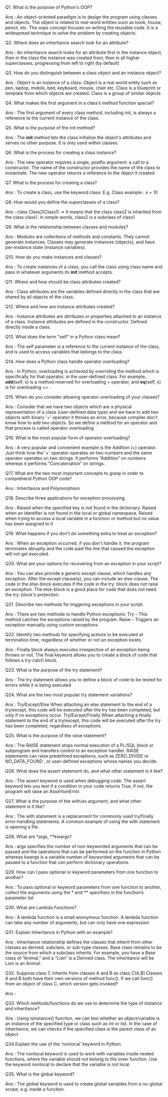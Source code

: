 Q1. What is the purpose of Python's OOP?

Ans : An object-oriented paradigm is to design the program using classes and objects. The object is related to real-word entities such as book, house, pencil, etc. The       oops concept focuses on writing the reusable code. It is a widespread technique to solve the problem by creating objects.

Q2. Where does an inheritance search look for an attribute?

Ans : An inheritance search looks for an attribute first in the instance object, then in the class the instance was created from, then in all higher superclasses,           progressing from left to right (by default)

Q3. How do you distinguish between a class object and an instance object?

Ans : Object is an instance of a class. Object is a real world entity such as pen, laptop, mobile, bed, keyboard, mouse, chair etc. 
      Class is a blueprint or template from which objects are created. Class is a group of similar objects

Q4. What makes the first argument in a class’s method function special?

Ans : The first argument of every class method, including init, is always a reference to the current instance of the class.

Q5. What is the purpose of the init method?

Ans : The __init__ method lets the class initialize the object's attributes and serves no other purpose. It is only used within classes.

Q6. What is the process for creating a class instance?

Ans : The new operator requires a single, postfix argument: a call to a constructor. The name of the constructor provides the name of the class to instantiate. The new operator returns a reference to the object it created.

Q7. What is the process for creating a class?

Ans : To create a class, use the keyword class:
      E.g. Class example :
                x = 10

Q8. How would you define the superclasses of a class?

Ans : class Class2(Class1) → It means that the class class2 is inherited from the class class1. In simple words, class2 is a subclass of class1

Q9. What is the relationship between classes and modules?

Ans : Modules are collections of methods and constants. They cannot generate instances. Classes may generate instances (objects), and have per-instance state (instance variables).

Q10. How do you make instances and classes?

Ans : To create instances of a class, you call the class using class name and pass in whatever arguments its __init__ method accepts.

Q11. Where and how should be class attributes created?

Ans : Class attributes are the variables defined directly in the class that are shared by all objects of the class.

Q12. Where and how are instance attributes created?

Ans : Instance attributes are attributes or properties attached to an instance of a class. Instance attributes are defined in the constructor. Defined directly inside a class.

Q13. What does the term "self" in a Python class mean?

Ans : The self parameter is a reference to the current instance of the class, and is used to access variables that belongs to the class.

Q14. How does a Python class handle operator overloading?

Ans : In Python, overloading is achieved by overriding the method which is specifically for that operator, in the user-defined class. For example, __add__(self, x) is a method reserved for overloading + operator, and __eq__(self, x) is for overloading == .

Q15. When do you consider allowing operator overloading of your classes?

Ans : Consider that we have two objects which are a physical representation of a class (user-defined data type) and we have to add two objects with binary '+' operator it throws an error, because compiler don't know how to add two objects. So we define a method for an operator and that process is called operator overloading.

Q16. What is the most popular form of operator overloading?

Ans : A very popular and convenient example is the Addition (+) operator. Just think how the '+' operator operates on two numbers and the same operator operates on two strings. It performs “Addition” on numbers whereas it performs “Concatenation” on strings.

Q17. What are the two most important concepts to grasp in order to comprehend Python OOP code?

Ans : Inheritance and Polymorphism

Q18. Describe three applications for exception processing.

Ans : 
Raised when the specified key is not found in the dictionary. 
Raised when an identifier is not found in the local or global namespace. 
Raised when trying to access a local variable in a function or method but no value has been assigned to it

Q19. What happens if you don't do something extra to treat an exception?

Ans : When an exception occurred, if you don't handle it, the program terminates abruptly and the code past the line that caused the exception will not get executed.

Q20. What are your options for recovering from an exception in your script?

Ans : You can also provide a generic except clause, which handles any exception. After the except clause(s), you can include an else-clause. The code in the else-block executes if the code in the try: block does not raise an exception. The else-block is a good place for code that does not need the try: block's protection.

Q21. Describe two methods for triggering exceptions in your script.

Ans : There are two methods to handle Python exceptions: 
      Try – This method catches the exceptions raised by the program. 
      Raise – Triggers an exception manually using custom exceptions.

Q22. Identify two methods for specifying actions to be executed at termination time, regardless of whether or not an exception exists.

Ans : Finally block always executes irrespective of an exception being thrown or not. The final keyword allows you to create a block of code that follows a try-catch         block.

Q23. What is the purpose of the try statement?

Ans : The try statement allows you to define a block of code to be tested for errors while it is being executed

Q24. What are the two most popular try statement variations?

Ans : 
      Try/Except/Else
      When attaching an else statement to the end of a try/except, this code will be executed after the try has been completed, but only if no exceptions occur.
      Try/Except/Finally
      When attaching a finally statement to the end of a try/except, this code will be executed after the try has been completed, regardless of exceptions.

Q25. What is the purpose of the raise statement?

Ans : The RAISE statement stops normal execution of a PL/SQL block or subprogram and transfers control to an exception handler. RAISE statements can raise predefined exceptions, such as ZERO_DIVIDE or NO_DATA_FOUND , or user-defined exceptions whose names you decide.

Q26. What does the assert statement do, and what other statement is it like?

Ans : The assert keyword is used when debugging code. The assert keyword lets you test if a condition in your code returns True, if not, the program will raise an AssertionError.

Q27. What is the purpose of the with/as argument, and what other statement is it like?

Ans : The with statement is a replacement for commonly used try/finally error-handling statements. A common example of using the with statement is opening a file.

Q28. What are *args, **kwargs?

Ans : args specifies the number of non-keyworded arguments that can be passed and the operations that can be performed on the function in Python whereas kwargs is a variable number of keyworded arguments that can be passed to a function that can perform dictionary operations.

Q29. How can I pass optional or keyword parameters from one function to another?

Ans : To pass optional or keyword parameters from one function to another, collect the arguments using the * and ** specifiers in the function’s parameter list

Q30. What are Lambda Functions?

Ans : A lambda function is a small anonymous function. A lambda function can take any number of arguments, but can only have one expression

Q31. Explain Inheritance in Python with an example?

Ans : Inheritance relationship defines the classes that inherit from other classes as derived, subclass, or sub-type classes. Base class remains to be the source from which a subclass inherits. For example, you have a Base class of “Animal,” and a “Lion” is a Derived class. The inheritance will be Lion is an Animal.

Q32. Suppose class C inherits from classes A and B as class C(A,B).Classes A and B both have their own versions of method func(). If we call func() from an object of 
class C, which version gets invoked?

Ans : 


Q33. Which methods/functions do we use to determine the type of instance and inheritance?

Ans : Using isinstance() function, we can test whether an object/variable is an instance of the specified type or class such as int or list. In the case of inheritance, we can checks if the specified class is the parent class of an object

Q34.Explain the use of the 'nonlocal' keyword in Python.

Ans : The nonlocal keyword is used to work with variables inside nested functions, where the variable should not belong to the inner function. Use the keyword nonlocal to declare that the variable is not local.

Q35. What is the global keyword?

Ans : The global keyword is used to create global variables from a no-global scope, e.g. inside a function.

